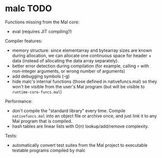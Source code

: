 # malc TODO

Functions missing from the Mal core:

- eval (requires JIT compiling?)

Compiler features:

- memory structure: since elementarray and bytearray sizes are known during
  allocation, we can allocate one continuous space for header + data (instead
  of allocating the data array separately).
- better error detection during compilation (for example, calling `+` with
  non-integer arguments, or wrong number of arguments)
- add debugging symbols (-g)
- hide malc's internal functions (those defined in nativefuncs.mal) so they
  won't be visible from the user's Mal program (but will be visible to
  `runtime-core-funcs.mal`)

Performance:

- don't compile the "standard library" every time.  Compile `nativefuncs.mal`
  into an object file or archive once, and just link it to any Mal program that
  is compiled.
- hash tables are linear lists with O(n) lookup/add/remove complexity.

Tests:

- automatically convert test suites from the Mal project to executable testable
  programs compiled by malc
